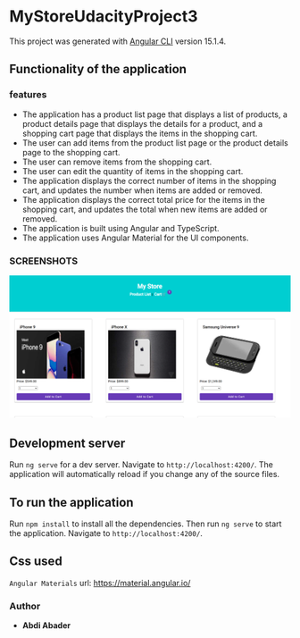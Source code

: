 # MyStoreUdacityProject3

This project was generated with [Angular CLI](https://github.com/angular/angular-cli) version 15.1.4.

## Functionality of the application
###  features
* The application has a product list page that displays a list of products, a product details page that displays the details for a product, and a shopping cart page that displays the items in the shopping cart.
* The user can add items from the product list page or the product details page to the shopping cart.
* The user can remove items from the shopping cart.
* The user can edit the quantity of items in the shopping cart.
* The application displays the correct number of items in the shopping cart, and updates the number when items are added or removed.
* The application displays the correct total price for the items in the shopping cart, and updates the total when new items are added or removed.
* The application is built using Angular and TypeScript.
* The application uses Angular Material for the UI components.

### SCREENSHOTS

![alt text](screenshot.png)


## Development server

Run `ng serve` for a dev server. Navigate to `http://localhost:4200/`. The application will automatically reload if you change any of the source files.

## To run the application

Run `npm install` to install all the dependencies. Then run `ng serve` to start the application. Navigate to `http://localhost:4200/`.

## Css used

``` Angular Materials ```
url: https://material.angular.io/


### Author

* **Abdi Abader**


